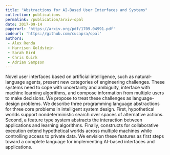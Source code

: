 ```yaml
---
title: "Abstractions for AI-Based User Interfaces and Systems"
collection: publications
permalink: /publication/arxiv-opal
date: 2017-09-14
paperurl: 'https://arxiv.org/pdf/1709.04991.pdf'
codeurl: 'https://github.com/cucapra/opal'
authors:
 - Alex Renda
 - Harrison Goldstein
 - Sarah Bird
 - Chris Quirk
 - Adrian Sampson
---
```


Novel user interfaces based on artificial intelligence, such as natural-language agents, present new categories of engineering challenges. These systems need to cope with uncertainty and ambiguity, interface with machine learning algorithms, and compose information from multiple users to make decisions. We propose to treat these challenges as language-design problems. We describe three programming language abstractions for three core problems in intelligent system design. First, hypothetical worlds support nondeterministic search over spaces of alternative actions. Second, a feature type system abstracts the interaction between applications and learning algorithms. Finally, constructs for collaborative execution extend hypothetical worlds across multiple machines while controlling access to private data. We envision these features as first steps toward a complete language for implementing AI-based interfaces and applications.
